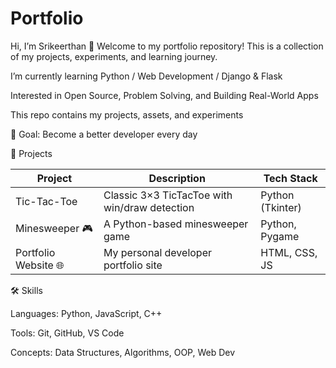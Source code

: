 # Portfolio
Hi, I’m Srikeerthan 👋
Welcome to my portfolio repository! This is a collection of my projects, experiments, and learning journey.

I’m currently learning Python / Web Development / Django & Flask

Interested in Open Source, Problem Solving, and Building Real-World Apps

This repo contains my projects, assets, and experiments

🎯 Goal: Become a better developer every day

📂 Projects

| Project                 | Description                          | Tech Stack     |
| ----------------------- | ------------------------------------ | -------------- |
| Tic-Tac-Toe             |Classic 3×3 TicTacToe with win/draw detection|Python (Tkinter)|
| Minesweeper 🎮          | A Python-based minesweeper game      | Python, Pygame |
| Portfolio Website 🌐    | My personal developer portfolio site | HTML, CSS, JS  |



🛠️ Skills

Languages: Python, JavaScript, C++ 

Tools: Git, GitHub, VS Code

Concepts: Data Structures, Algorithms, OOP, Web Dev
